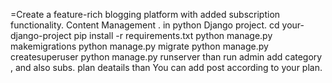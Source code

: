 =Create a feature-rich blogging platform with added subscription functionality.  Content Management . in python Django project.
cd your-django-project
pip install -r requirements.txt
python manage.py makemigrations
python manage.py migrate
python manage.py createsuperuser
python manage.py runserver
than run admin add category , and also subs. plan deatails 
than You can add post according to your plan.


